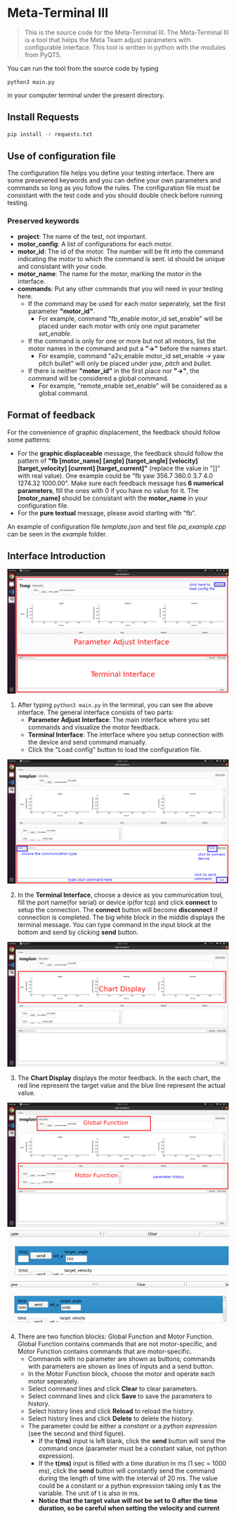 # Meta-Terminal III

> This is the source code for the Meta-Terminal III. The Meta-Terminal III is a tool that helps the Meta Team adjust parameters with configurable interface. This tool is written in python with the modules from PyQT5.

You can run the tool from the source code by typing

```shell
python3 main.py
```

in your computer terminal under the present directory.

## Install Requests

```bash
pip install -r requests.txt
```


## Use of configuration file

The configuration file helps you define your testing interface. There are some presevered keywords and you can define your own parameters and commands so long as you follow the rules. The configuration file must be consistant with the test code and you should double check before running testing.

### Preserved keywords

+ **project**: The name of the test, not important.
+ **motor_config**: A list of configurations for each motor.
+ **motor_id**: The id of the motor. The number will be fit into the command indicating the motor to which the command is sent. id should be unique and consistant with your code.
+ **motor_name**: The name for the motor, marking the motor in the interface.
+ **commands**: Put any other commands that you will need in your testing here.
    + If the command may be used for each motor seperately, set the first parameter **"motor_id"**. 
        + For example, command "fb_enable motor_id set_enable" will be placed under each motor with only one input parameter *set_enable*.
    + If the command is only for one or more but not all motors, list the motor names in the command and put a **"->"** before the names start.
        + For example, command "a2v_enable motor_id set_enable -> yaw pitch bullet" will only be placed under *yaw*, *pitch* and *bullet*. 
    + If there is neither **"motor_id"** in the first place nor **"->"**, the command will be considered a global command.
        + For example, "remote_enable set_enable" will be considered as a global command.

## Format of feedback

For the convenience of graphic displacement, the feedback should follow some patterns:

+ For the **graphic displaceable** message, the feedback should follow the pattern of **"fb \[motor_name] \[angle] \[target_angle] \[velocity] \[target_velocity] \[current] \[target_current]"** (replace the value in "[]" with real value). One example could be "fb yaw 356.7 360.0 3.7 4.0 1274.32 1000.00". Make sure each feedback message has **6 numerical parameters**, fill the ones with 0 if you have no value for it. The **\[motor_name]** should be consistant with the **motor_name** in your configuration file.
+ For the **pure textual** message, please avoid starting with "fb".

An example of configuration file *template.json* and test file *pa_example.cpp* can be seen in the *example* folder.

## Interface Introduction

![Basic Interface](./res/basic_interface.png)

1. After typing ```python3 main.py``` in the terminal, you can see the above interface. The general interface consists of two parts:
    + **Parameter Adjust Interface**: The main interface where you set commands and visualize the motor feedback.
    + **Terminal Interface**: The interface where you setup connection with the device and send command manually.
    + Click the "Load config" button to load the configuration file.

![Terminal Area](./res/terminal_area.png)

2. In the **Terminal Interface**, choose a device as you communication tool, fill the port name(for serial) or device ip(for tcp) and click **connect** to setup the connection. The **connect** button will become **disconnect** if connection is completed. The big white block in the middle displays the terminal message. You can type command in the input block at the bottom and send by clicking **send** button.

![Chart Display](./res/chart_area.png)

3. The **Chart Display** displays the motor feedback. In the each chart, the red line represent the target value and the blue line represent the actual value.

![Function Area](./res/function_area.png)
![param_2](./res/param_2.png)
![param_1](./res/param_1.png)

4. There are two function blocks: Global Function and Motor Function. Global Function contains commands that are not motor-specific, and Motor Function contains commands that are motor-specific.
    + Commands with no parameter are shown as buttons; commands with parameters are shown as lines of inputs and a send button.
    + In the Motor Function block, choose the motor and operate each motor seperately.
    + Select command lines and click **Clear** to clear parameters.
    + Select command lines and click **Save** to save the parameters to history.
    + Select history lines and click **Reload** to reload the history.
    + Select history lines and click **Delete** to delete the history.
    + The parameter could be either a *constant* or a *python expression* (see the second and third figure).
        + If the **t(ms)** input is left blank, click the **send** button will send the command once (parameter must be a constant value, not python expression).
        + If the **t(ms)** input is filled with a time duration in ms (1 sec = 1000 ms), click the **send** button will constantly send the command during the length of time with the interval of 20 ms. The value could be a constant or a python expression taking only **t** as the variable. The unit of t is also in ms.
        + **Notice that the target value will not be set to 0 after the time duration, so be careful when setting the velocity and current**
